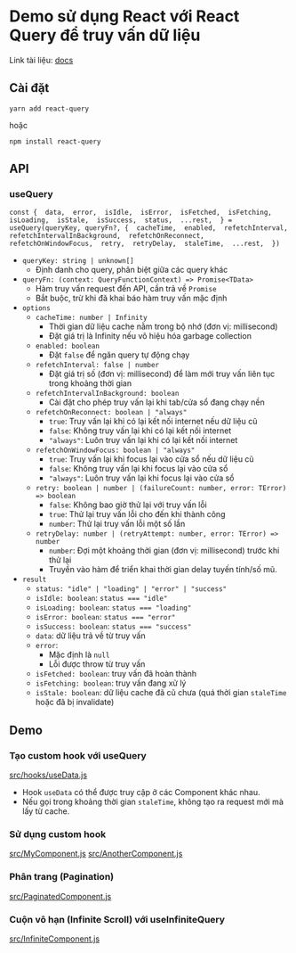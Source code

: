 # Demo sử dụng React với React Query để truy vấn dữ liệu

Link tài liệu: [docs](https://react-query.tanstack.com/overview)

## Cài đặt

`yarn add react-query`

hoặc

`npm install react-query`

## API

### useQuery
`
  const { 
    data, 
    error, 
    isIdle, 
    isError, 
    isFetched, 
    isFetching, 
    isLoading, 
    isStale, 
    isSuccess, 
    status, 
    ...rest, 
  } = useQuery(queryKey, queryFn?, { 
    cacheTime, 
    enabled, 
    refetchInterval, 
    refetchIntervalInBackground, 
    refetchOnReconnect, 
    refetchOnWindowFocus, 
    retry, 
    retryDelay, 
    staleTime, 
    ...rest, 
  }) 
`

- `queryKey: string | unknown[]`
  - Định danh cho query, phân biệt giữa các query khác
- `queryFn: (context: QueryFunctionContext) => Promise<TData>`
  - Hàm truy vấn request đến API, cần trả về `Promise`
  - Bắt buộc, trừ khi đã khai báo hàm truy vấn mặc định
- `options`
    - `cacheTime: number | Infinity`
      - Thời gian dữ liệu cache nằm trong bộ nhớ (đơn vị: millisecond)
      - Đặt giá trị là Infinity nếu vô hiệu hóa garbage collection
    - `enabled: boolean`
      - Đặt `false` để ngăn query tự động chạy
    - `refetchInterval: false | number`
      - Đặt giá trị số (đơn vị: millisecond) để làm mới truy vấn liên tục trong khoảng thời gian
    - `refetchIntervalInBackground: boolean`
      - Cài đặt cho phép truy vấn lại khi tab/cửa sổ đang chạy nền
    - `refetchOnReconnect: boolean | "always"`
      - `true`: Truy vấn lại khi có lại kết nối internet nếu dữ liệu cũ
      - `false`: Không truy vấn lại khi có lại kết nối internet
      - `"always"`: Luôn truy vấn lại khi có lại kết nối internet
    - `refetchOnWindowFocus: boolean | "always"`
      - `true`: Truy vấn lại khi focus lại vào cửa sổ nếu dữ liệu cũ
      - `false`: Không truy vấn lại khi focus lại vào cửa sổ
      - `"always"`: Luôn truy vấn lại khi focus lại vào cửa sổ
    - `retry: boolean | number | (failureCount: number, error: TError) => boolean`
      - `false`: Không bao giờ thử lại với truy vấn lỗi
      - `true`: Thử lại truy vấn lỗi cho đến khi thành công
      - `number`: Thử lại truy vấn lỗi một số lần
    - `retryDelay: number | (retryAttempt: number, error: TError) => number`
      - `number`: Đợi một khoảng thời gian (đơn vị: millisecond) trước khi thử lại
      - Truyền vào hàm để triển khai thời gian delay tuyến tính/số mũ.
- `result`
  - `status: "idle" | "loading" | "error" | "success"`
  - `isIdle: boolean`: `status === "idle"`
  - `isLoading: boolean`: `status === "loading"`
  - `isError: boolean`: `status === "error"`
  - `isSuccess: boolean`: `status === "success"`
  - `data`: dữ liệu trả về từ truy vấn
  - `error`:
    - Mặc định là `null`
    - Lỗi được throw từ truy vấn
  - `isFetched: boolean`: truy vấn đã hoàn thành
  - `isFetching: boolean`: truy vấn đang xử lý
  - `isStale: boolean`: dữ liệu cache đã cũ chưa (quá thời gian `staleTime` hoặc đã bị invalidate)


## Demo

### Tạo custom hook với useQuery

[src/hooks/useData.js](https://github.com/lqaxx7799/react-query-demo/tree/master/src/hooks/useData.js)

- Hook `useData` có thể được truy cập ở các Component khác nhau.
- Nếu gọi trong khoảng thời gian `staleTime`, không tạo ra request mới mà lấy từ cache.

### Sử dụng custom hook
[src/MyComponent.js](https://github.com/lqaxx7799/react-query-demo/tree/master/src/MyComponent.js) 
[src/AnotherComponent.js](https://github.com/lqaxx7799/react-query-demo/tree/master/src/AnotherComponent.js) 

### Phân trang (Pagination)
[src/PaginatedComponent.js](https://github.com/lqaxx7799/react-query-demo/tree/master/src/PaginatedComponent.js) 

### Cuộn vô hạn (Infinite Scroll) với useInfiniteQuery
[src/InfiniteComponent.js](https://github.com/lqaxx7799/react-query-demo/tree/master/src/InfiniteComponent.js) 
